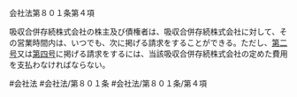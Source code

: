 会社法第８０１条第４項

吸収合併存続株式会社の株主及び債権者は、吸収合併存続株式会社に対して、その営業時間内は、いつでも、次に掲げる請求をすることができる。ただし、[第二号](会社法＿＿＿＿第８０１条第４項第２号)又は[第四号](会社法＿＿＿＿第８０１条第４項第４号)に掲げる請求をするには、当該吸収合併存続株式会社の定めた費用を支払わなければならない。

#会社法
#会社法/第８０１条
#会社法/第８０１条/第４項
